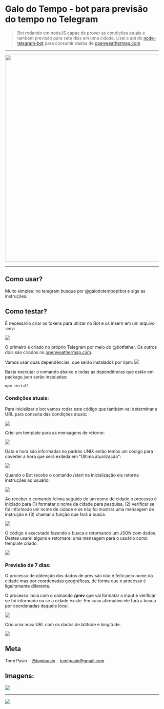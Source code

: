 # Galo do Tempo - bot para previsão do tempo no Telegram
> Bot rodando em nodeJS capaz de prover as condições atuais e também previsão para sete dias em uma cidade.
Usei a api do <a href="https://github.com/yagop/node-telegram-bot-api#nodejs-telegram-bot-api">node-telegram-bot</a> para consumir dados de <a href="https://openweathermap.org/api">openweathermap.com</a>. 

<hr/>

<img src="https://tomipasin.com/galo/galo1.png" style="width: 680px"/>

<hr/>

## Como usar?

Muito simples: no telegram busque por @galodotempoptbot e siga as instruções.


## Como testar?

É necessaŕio criar os tokens para utlizar no Bot e os inserir em um arquivo .env:

<img src="https://tomipasin.com/galo/1.png"/>

O primeiro é criado no próprio Telegram por meio do @botfather.
Os outros dois são criados no <a href="https://openweathermap.org/api">openweathermap.com</a>.

Vamos usar duas dependências, que serão instalados por npm:
<img src="https://tomipasin.com/galo/2.png"/>

Basta executar o comando abaixo e todas as dependências que estão em package.json serão instaladas:

```sh
npm install
```
### Condições atuais: 

Para inicializar o bot vamos rodar este código que também vai determinar a URL para consulta das condições atuais:

<img src="https://tomipasin.com/galo/3.png"/>

Criei um template para as mensagens de retorno: 

<img src="https://tomipasin.com/galo/4.png"/>

Data e hora são informadas no padrão UNIX então temos um código para coverter a hora que será exibida em "Última atualização":

<img src="https://tomipasin.com/galo/5.png"/>

Quando o Bot recebe o comando /start na inicialização ele retorna instruções ao usuário:

<img src="https://tomipasin.com/galo/6.png"/>

Ao receber o comando /clima seguido de um nome de cidade o processo é iniciado para (1) formatar o nome da cidade para pesquisa, (2) verificar se foi informado um nome de cidade e se não foi mostrar uma mensagem de instrução e (3) chamar a função que fará a busca.

<img src="https://tomipasin.com/galo/7.png"/>

O código é executado fazendo a busca e retornando um JSON com dados. Destes usarei alguns e retornarei uma mensagem para o usuário como template criado.

<img src="https://tomipasin.com/galo/8.png"/>

### Previsão de 7 dias:
O processo de obtenção dos dados de previsão não é feito pelo nome da cidade mas por coordenadas geográficas, de forma que o processo é ligeiramente diferente.

O processo incia com o comando <strong>/prev</strong> que vai formatar o input e verificar se foi informado ou se a cidade existe. 
Em caso afirmativo ele fará a busca por coordenadas daquele local.

<img src="https://tomipasin.com/galo/9.png"/>

Crio uma nova URL com os dados de latitude e longitude.

<img src="https://tomipasin.com/galo/10.png"/>

## Meta

Tomi Pasin – [@tomipasin](https://twitter.com/tomipasin) – tomipasin@gmail.com

## Imagens:
<img src="https://tomipasin.com/galo/galo2.png" />
<hr/>
<img src="https://tomipasin.com/galo/galo3.png" />
